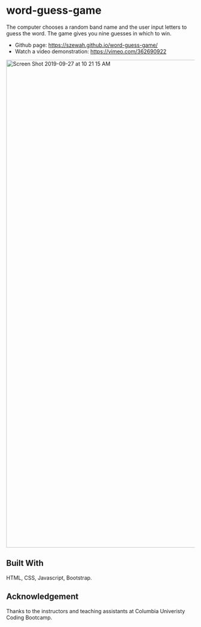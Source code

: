 # word-guess-game
The computer chooses a random band name and the user input letters to guess the word. The game gives you 
nine guesses in which to win. 

- Github page: https://szewah.github.io/word-guess-game/
- Watch a video demonstration: https://vimeo.com/362690922

<img width="1302" alt="Screen Shot 2019-09-27 at 10 21 15 AM" src="https://user-images.githubusercontent.com/32065713/65776700-a2e2a700-e110-11e9-994d-368a5949bb19.png">

## Built With
HTML, CSS, Javascript, Bootstrap.

## Acknowledgement
Thanks to the instructors and teaching assistants at Columbia Univeristy Coding Bootcamp.
